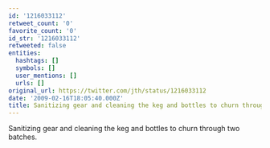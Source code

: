 ```yaml
---
id: '1216033112'
retweet_count: '0'
favorite_count: '0'
id_str: '1216033112'
retweeted: false
entities:
  hashtags: []
  symbols: []
  user_mentions: []
  urls: []
original_url: https://twitter.com/jth/status/1216033112
date: '2009-02-16T18:05:40.000Z'
title: Sanitizing gear and cleaning the keg and bottles to churn through two batches.
---
```


Sanitizing gear and cleaning the keg and bottles to churn through two batches.